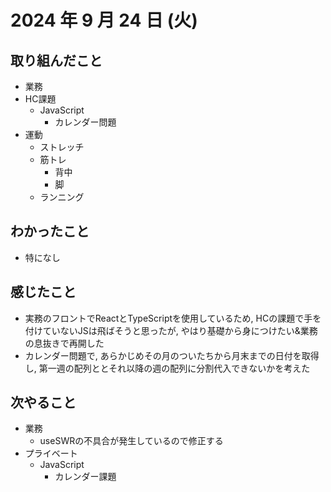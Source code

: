 # 2024 年 9 月 24 日 (火)

## 取り組んだこと
- 業務
- HC課題
  - JavaScript
    - カレンダー問題
- 運動
  - ストレッチ
  - 筋トレ
    - 背中
    - 脚
  - ランニング

## わかったこと
- 特になし

## 感じたこと
- 実務のフロントでReactとTypeScriptを使用しているため, HCの課題で手を付けていないJSは飛ばそうと思ったが, やはり基礎から身につけたい&業務の息抜きで再開した
- カレンダー問題で, あらかじめその月のついたちから月末までの日付を取得し, 第一週の配列ととそれ以降の週の配列に分割代入できないかを考えた

## 次やること
- 業務
  - useSWRの不具合が発生しているので修正する
- プライベート
  - JavaScript
    - カレンダー課題
